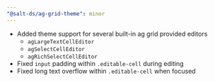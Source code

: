 ```yaml
---
"@salt-ds/ag-grid-theme": minor
---
```


- Added theme support for several built-in ag grid provided editors
  - `agLargeTextCellEditor`
  - `agSelectCellEditor`
  - `agRichSelectCellEditor`
- Fixed `input` padding within `.editable-cell` during editing
- Fixed long text overflow within `.editable-cell` when focused

